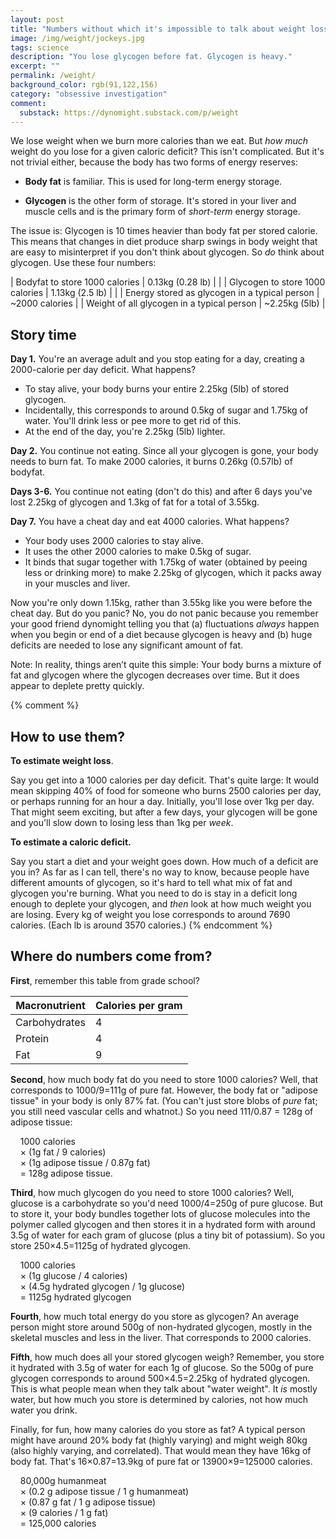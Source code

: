 ```yaml
---
layout: post
title: "Numbers without which it's impossible to talk about weight loss"
image: /img/weight/jockeys.jpg
tags: science
description: "You lose glycogen before fat. Glycogen is heavy."
excerpt: ""
permalink: /weight/
background_color: rgb(91,122,156)
category: "obsessive investigation"
comment:
  substack: https://dynomight.substack.com/p/weight
---
```


We lose weight when we burn more calories than we eat. But *how much* weight do you lose for a given caloric deficit? This isn't complicated. But it's not trivial either, because the body has two forms of energy reserves:

- **Body fat** is familiar. This is used for long-term energy storage.
  
- **Glycogen** is the other form of storage. It's stored in your liver and muscle cells and is the primary form of *short-term* energy storage.

The issue is: Glycogen is 10 times heavier than body fat per stored calorie. This means that changes in diet produce sharp swings in body weight that are easy to misinterpret if you don't think about glycogen. So *do* think about glycogen. Use these four numbers:

| Bodyfat to store 1000 calories | 0.13kg (0.28 lb) |     |
| Glycogen to store 1000 calories | 1.13kg (2.5 lb) |     |
| Energy stored as glycogen in a typical person | ~2000 calories |
| Weight of all glycogen in a typical person | ~2.25kg (5lb) |

## Story time

**Day 1.** You're an average adult and you stop eating for a day, creating a 2000-calorie per day deficit. What happens?
- To stay alive, your body burns your entire 2.25kg (5lb) of stored glycogen.
- Incidentally, this corresponds to around 0.5kg of sugar and 1.75kg of water. You'll drink less or pee more to get rid of this.
- At the end of the day, you're 2.25kg (5lb) lighter.

**Day 2.** You continue not eating. Since all your glycogen is gone, your body needs to burn fat. To make 2000 calories, it burns 0.26kg (0.57lb) of bodyfat.

**Days 3-6.** You continue not eating (don't do this) and after 6 days you've lost 2.25kg of glycogen and 1.3kg of fat for a total of 3.55kg.

**Day 7.**  You have a cheat day and eat 4000 calories. What happens?
- Your body uses 2000 calories to stay alive.
- It uses the other 2000 calories to make 0.5kg of sugar.
- It binds that sugar together with 1.75kg of water (obtained by peeing less or drinking more) to make 2.25kg of glycogen, which it packs away in your muscles and liver.

Now you're only down 1.15kg, rather than 3.55kg like you were before the cheat day. But do you panic? No, you do not panic because you remember your good friend dynomight telling you that (a) fluctuations *always* happen when you begin or end of a diet because glycogen is heavy and (b) huge deficits are needed to lose any significant amount of fat.

Note: In reality, things aren’t quite this simple: Your body burns a mixture of fat and glycogen where the glycogen decreases over time. But it does appear to deplete pretty quickly.

{% comment %}
## How to use them?

**To estimate weight loss**.

Say you get into a 1000 calories per day deficit. That's quite large: It would mean skipping 40% of food for someone who burns 2500 calories per day, or perhaps running for an hour a day. Initially, you'll lose over 1kg per day. That might seem exciting, but after a few days, your glycogen will be gone and you'll slow down to losing less than 1kg per *week*.

**To estimate a caloric deficit.**

Say you start a diet and your weight goes down. How much of a deficit are you in? As far as I can tell, there's no way to know, because people have different amounts of glycogen, so it's hard to tell what mix of fat and glycogen you're burning. What you need to do is stay in a deficit long enough to deplete your glycogen, and *then* look at how much weight you are losing. Every kg of weight you lose corresponds to around 7690 calories. (Each lb is around 3570 calories.)
{% endcomment %}

## Where do numbers come from?

**First**, remember this table from grade school?

| Macronutrient | Calories per gram |
| --- | --- |
| Carbohydrates | 4   |
| Protein | 4   |
| Fat | 9   |

**Second**, how much body fat do you need to store 1000 calories? Well, that corresponds to 1000/9=111g of pure fat. However, the body fat or "adipose tissue" in your body is only 87% fat. (You can't just store blobs of *pure* fat; you still need vascular cells and whatnot.) So you need 111/0.87 = 128g of adipose tissue:

&nbsp;&nbsp;&nbsp;&nbsp;1000 calories  
&nbsp;&nbsp;&nbsp;&nbsp;× (1g fat / 9 calories)  
&nbsp;&nbsp;&nbsp;&nbsp;× (1g adipose tissue / 0.87g fat)  
&nbsp;&nbsp;&nbsp;&nbsp;= 128g adipose tissue.

**Third**, how much glycogen do you need to store 1000 calories? Well, glucose is a carbohydrate so you'd need 1000/4=250g of pure glucose. But to store it, your body bundles together lots of glucose molecules into the polymer called glycogen and then stores it in a hydrated form with around 3.5g of water for each gram of glucose (plus a tiny bit of potassium). So you store 250×4.5=1125g of hydrated glycogen.

&nbsp;&nbsp;&nbsp;&nbsp;1000 calories  
&nbsp;&nbsp;&nbsp;&nbsp;× (1g glucose / 4 calories)  
&nbsp;&nbsp;&nbsp;&nbsp;× (4.5g hydrated glycogen / 1g glucose)  
&nbsp;&nbsp;&nbsp;&nbsp;= 1125g hydrated glycogen

**Fourth**, how much total energy do you store as glycogen? An average person might store around 500g of non-hydrated glycogen, mostly in the skeletal muscles and less in the liver. That corresponds to 2000 calories.

**Fifth**, how much does all your stored glycogen weigh? Remember, you store it hydrated with 3.5g of water for each 1g of glucose. So the 500g of pure glycogen corresponds to around 500×4.5=2.25kg of hydrated glycogen. This is what people mean when they talk about "water weight". It *is* mostly water, but how much you store is determined by calories, not how much water you drink.

Finally, for fun, how many calories do you store as fat? A typical person might have around 20% body fat (highly varying) and might weigh 80kg (also highly varying, and correlated). That would mean they have 16kg of body fat. That's 16×0.87=13.9kg of pure fat or 13900×9=125000 calories.

&nbsp;&nbsp;&nbsp;&nbsp;80,000g humanmeat  
&nbsp;&nbsp;&nbsp;&nbsp;× (0.2 g adipose tissue / 1 g humanmeat)  
&nbsp;&nbsp;&nbsp;&nbsp;× (0.87 g fat / 1 g adipose tissue)  
&nbsp;&nbsp;&nbsp;&nbsp;× (9 calories / 1 g fat)  
&nbsp;&nbsp;&nbsp;&nbsp;= 125,000 calories
